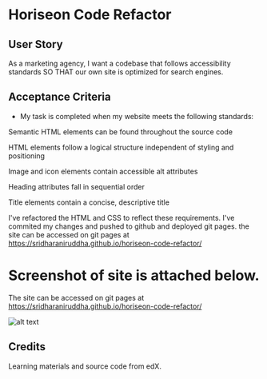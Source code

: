 # Horiseon Code Refactor

## User Story
As a marketing agency, I want a codebase that follows accessibility standards SO THAT our own site is optimized for search engines.

## Acceptance Criteria
  - My task is completed when my website meets the following standards:

Semantic HTML elements can be found throughout the source code

HTML elements follow a logical structure independent of styling and positioning

Image and icon elements contain accessible alt attributes

Heading attributes fall in sequential order

Title elements contain a concise, descriptive title


I've refactored the HTML and CSS to reflect these requirements. I've commited my changes and pushed to github and deployed git pages.
the site can be accessed on git pages at https://sridharaniruddha.github.io/horiseon-code-refactor/


Screenshot of site is attached below.
=======

The site can be accessed on git pages at https://sridharaniruddha.github.io/horiseon-code-refactor/



![alt text](c1_1.png)


## Credits
Learning materials and source code from edX.


